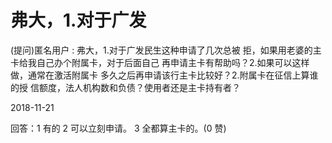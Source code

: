 # 弗大，1.对于广发

(提问)匿名用户 : 弗大，1.对于广发民生这种申请了几次总被 拒，如果用老婆的主卡给我自己办个附属卡，对于后面自己 再申请主卡有帮助吗？2.如果可以这样做，通常在激活附属卡 多久之后再申请该行主卡比较好？2.附属卡在征信上算谁的授 信额度，法人机构数和负债？使用者还是主卡持有者？

2018-11-21

回答：1 有的 2 可以立刻申请。 3 全都算主卡的。(0 赞)